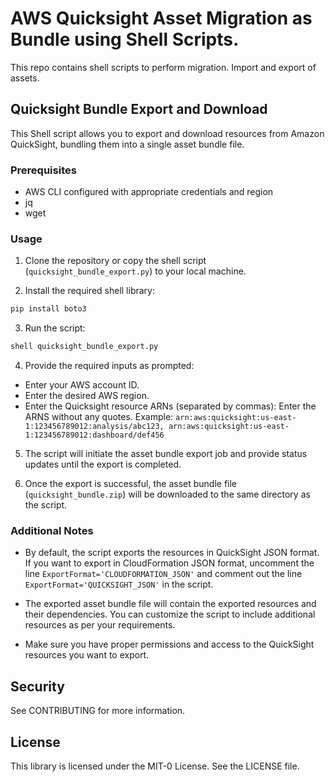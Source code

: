 # AWS Quicksight Asset Migration as Bundle using Shell Scripts.
This repo contains shell scripts to perform migration. Import and export of assets.

## Quicksight Bundle Export and Download

This Shell script allows you to export and download resources from Amazon QuickSight, bundling them into a single asset bundle file.

### Prerequisites

- AWS CLI configured with appropriate credentials and region
- jq 
- wget

### Usage

1. Clone the repository or copy the shell script (`quicksight_bundle_export.py`) to your local machine.

2. Install the required shell library:
```bash
pip install boto3
```

3. Run the script:

```bash
shell quicksight_bundle_export.py
```

4. Provide the required inputs as prompted:

- Enter your AWS account ID.
- Enter the desired AWS region.
- Enter the Quicksight resource ARNs (separated by commas): Enter the ARNS without any quotes. Example: `arn:aws:quicksight:us-east-1:123456789012:analysis/abc123, arn:aws:quicksight:us-east-1:123456789012:dashboard/def456`

5. The script will initiate the asset bundle export job and provide status updates until the export is completed.

6. Once the export is successful, the asset bundle file (`quicksight_bundle.zip`) will be downloaded to the same directory as the script.

### Additional Notes

- By default, the script exports the resources in QuickSight JSON format. If you want to export in CloudFormation JSON format, uncomment the line `ExportFormat='CLOUDFORMATION_JSON'` and comment out the line `ExportFormat='QUICKSIGHT_JSON'` in the script.

- The exported asset bundle file will contain the exported resources and their dependencies. You can customize the script to include additional resources as per your requirements.

- Make sure you have proper permissions and access to the QuickSight resources you want to export.

## Security
See CONTRIBUTING for more information.

## License
This library is licensed under the MIT-0 License. See the LICENSE file.
